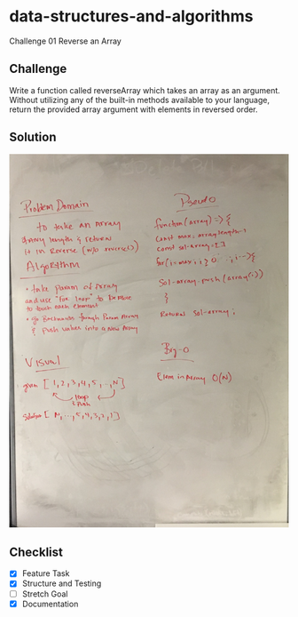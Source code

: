 # data-structures-and-algorithms
Challenge 01 Reverse an Array

## Challenge
Write a function called reverseArray which takes an array as an argument. Without utilizing any of the built-in methods available to your language, return the provided array argument with elements in reversed order.

## Solution
![reverse an array](assests/reverse-an-array.jpg)

## Checklist
- [x] Feature Task
- [x] Structure and Testing
- [ ] Stretch Goal
- [x] Documentation
